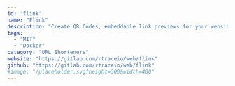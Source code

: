 ```yaml
---
id: "flink"
name: "Flink"
description: "Create QR Codes, embeddable link previews for your website and crawls/scrapes metadata."
tags:
  - "MIT"
  - "Docker"
category: "URL Shorteners"
website: "https://gitlab.com/rtraceio/web/flink"
github: "https://gitlab.com/rtraceio/web/flink"
#image: "/placeholder.svg?height=300&width=400"
---
```


